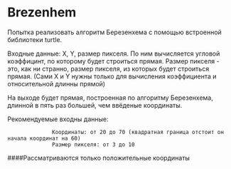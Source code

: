 # Brezenhem
Попытка реализовать алгоритм Березенхема с помощью встроенной библиотеки turtle.

Входные данные: Х, Y, размер пикселя. По ним вычисляется угловой коэффицинт, по которому будет строиться прямая. Размер пикселя - это, как ни странно, размер пикселя, из которых будет строиться прямая. (Сами Х и Y нужны только для вычисления коэффициента и относительной длинны прямой)

На выходе будет прямая, построенная по алгоритму Березенхема, длинной в пять раз большей, чем ввёденые координаты.

Рекомендуемые входны данные: 

                  Координаты: от 20 до 70 (квадратная граница отстоит он начала координат на 60)
                  Размер пикселя: от 3 до 10

####Рассматриваются только положительные координаты
